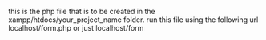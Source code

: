 this is the php file that is to be created in the xampp/htdocs/your_project_name folder. 
run this file using the following url
localhost/form.php or just localhost/form
